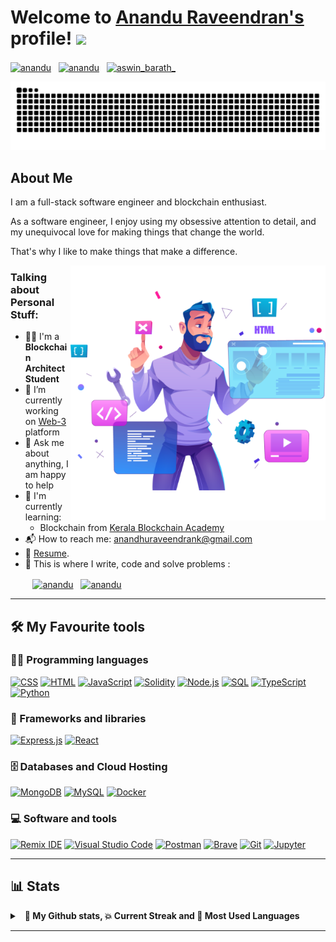# Welcome to [Anandu Raveendran's](https://anandhuraveendran.github.io/) profile! <a href="https://www.aswinbarath.me/"><img src="https://media.giphy.com/media/hvRJCLFzcasrR4ia7z/giphy.gif" width="25px"></a>

<a href="https://in.linkedin.com/in/anandu-raveendran-851424187" target="_blank"><img align="center" src="https://raw.githubusercontent.com/rahuldkjain/github-profile-readme-generator/master/src/images/icons/Social/linked-in-alt.svg" alt="anandu" height="30" width="40" /></a>
&nbsp;
<a href="https://twitter.com/SplendSpy" target="_blank"><img align="center" src="https://raw.githubusercontent.com/rahuldkjain/github-profile-readme-generator/master/src/images/icons/Social/twitter.svg" alt="anandu" height="30" width="40" /></a>
&nbsp;
<a href="https://www.instagram.com/splend_spy/" target="_blank"><img align="center" src="https://raw.githubusercontent.com/rahuldkjain/github-profile-readme-generator/master/src/images/icons/Social/instagram.svg" alt="aswin_barath_" height="30" width="40" /></a>
&nbsp;

<picture>
  <source
    media="(prefers-color-scheme: dark)"
    srcset="github-user-contribution.svg"
  />
  <source
    media="(prefers-color-scheme: light)"
    srcset="github-user-contribution.svg"
  />
  <img
    alt="github contribution grid snake animation"
    src="github-user-contribution.svg"
  />
</picture>

## About Me

I am a full-stack software engineer and blockchain enthusiast.

As a software engineer, I enjoy using my obsessive attention to detail, and my unequivocal love for making things that change the world.

That's why I like to make things that make a difference.

<img align="right" alt="GIF" src="coding.png" width="408" height="408" />


### Talking about Personal Stuff:

- 👨‍🎓 I'm a **Blockchain Architect Student**
- 🔭 I’m currently working on [Web-3](https://github.com/anandhuRaveendran/Certi-React) platform
- 💬 Ask me about anything, I am happy to help
- 🌱 I'm currently learning:
  - Blockchain from [Kerala Blockchain Academy](https://github.com/Kerala-Blockchain-Academy)
- 📬 How to reach me: [anandhuraveendrank@gmail.com](mailto:anandhuraveendrank@gmail.com)
- 📝 [Resume](https://drive.google.com/file/d/1Q4t6C7S4DZD6loKZnB3K0HT_EEBKnv_f/view?usp=drive_link).
- 💪 This is where I write, code and solve problems :

&nbsp;&nbsp;&nbsp;&nbsp;&nbsp;&nbsp;&nbsp;&nbsp;
<a href="https://github.com/anandhuRaveendran" target="_blank"><img align="center" src="https://raw.githubusercontent.com/rahuldkjain/github-profile-readme-generator/master/src/images/icons/Social/github.svg" alt="anandu" height="30" width="40" /></a>
&nbsp;
<a href="https://www.hackerrank.com/profile/anandhuraveendr1" target="_blank"><img align="center" src="https://raw.githubusercontent.com/rahuldkjain/github-profile-readme-generator/master/src/images/icons/Social/hackerrank.svg" alt="anandu" height="30" width="40" /></a>
&nbsp;

---

## 🛠️ My Favourite tools

### 👨‍💻 Programming languages

<p>
    <a href="#"><img alt="CSS" src="https://img.shields.io/badge/CSS-1572B6.svg?logo=css3&logoColor=white"></a>
    <a href="#"><img alt="HTML" src="https://img.shields.io/badge/HTML-E34F26.svg?logo=html5&logoColor=white"></a>
    <a href="#"><img alt="JavaScript" src="https://img.shields.io/badge/JavaScript-F7DF1E.svg?logo=javascript&logoColor=black"></a>
    <a href="#"><img alt="Solidity" src="https://img.shields.io/badge/Solidity-Solidity"></a>
    <a href="#"><img alt="Node.js" src="https://img.shields.io/badge/Node.js-43853D.svg?logo=node.js&logoColor=white"></a>
    <a href="#"><img alt="SQL" src="https://custom-icon-badges.herokuapp.com/badge/SQL-025E8C.svg?logo=database&logoColor=white"></a>
    <a href="#"><img alt="TypeScript" src="https://img.shields.io/badge/TypeScript-007ACC.svg?logo=typescript&logoColor=white"></a>
    <a href="#"><img alt="Python" src="https://img.shields.io/badge/Python-14354C.svg?logo=python&logoColor=white"></a>

</p>

### 🧰 Frameworks and libraries

<p>
    <a href="#"><img alt="Express.js" src="https://img.shields.io/badge/Express.js-404d59.svg?logo=express&logoColor=white"></a>
    <a href="#"><img alt="React" src="https://img.shields.io/badge/React-20232a.svg?logo=react&logoColor=%2361DAFB"></a>
</p>

### 🗄️ Databases and Cloud Hosting

<p>
    <a href="#"><img alt="MongoDB" src ="https://img.shields.io/badge/MongoDB-4ea94b.svg?logo=mongodb&logoColor=white"></a>
    <a href="#"><img alt="MySQL" src="https://img.shields.io/badge/MySQL-00f.svg?logo=mysql&logoColor=white"></a>
    <a href="#"><img alt="Docker" src="https://img.shields.io/badge/Docker-docker"></a>

</p>

### 💻 Software and tools

<p>
    <a href="#"><img alt="Remix IDE" src="https://img.shields.io/badge/Remix-remix"></a>
    <a href="#"><img alt="Visual Studio Code" src="https://img.shields.io/badge/Visual%20Studio%20Code-0078d7.svg?logo=visual-studio-code&logoColor=white"></a>
    <a href="#"><img alt="Postman" src="https://img.shields.io/badge/Postman-FF6C37?logo=postman&logoColor=white"></a>
    <a href="#"><img alt="Brave" src="https://img.shields.io/badge/-Brave-FB542B?logo=brave&logoColor=white"></a>
    <a href="#"><img alt="Git" src="https://img.shields.io/badge/Git-F05033.svg?logo=git&logoColor=white"></a>
    <a href="#"><img alt="Jupyter" src="https://img.shields.io/badge/Jupyter-F37626.svg?logo=Jupyter&logoColor=white"></a>
</p>

---

## 📊 Stats
<details>
  <summary>&nbsp;&nbsp;<b>👾 My Github stats, 💥 Current Streak and 📢 Most Used Languages</summary>
  <br/>
	<a href="https://github.com/anuraghazra/github-readme-stats" title="Go to Source"><img alt="Anandu's Github Stats" src="https://denvercoder1-github-readme-stats.vercel.app/api?username=anandhuRaveendran&show_icons=true&count_private=true&theme=react&border=61dafb&hide_border=true" height="172px"/></a>
	<a href="https://github.com/anuraghazra/github-readme-stats" title="Go to Source"><img alt="Anandu's Top Languages" src="https://github-readme-stats.vercel.app/api/top-langs/?username=anandhuRaveendran&langs_count=6&layout=compact&theme=react&hide_border=true&border_color=61dafb&hide=Jupyter%20Notebook,html,css,scss,pug,ruby,php,shell" height="172px"/></a>
  <br/>
  <br/>
  ⚠ <b>Note:</b> Top languages is only a metric of the languages my public code consists of and doesn't reflect experience or skill level.

<p align=center>
  <a href="https://git.io/streak-stats" title="Go to Source">
    <img alt="AswinBarath's Streak" src="https://github-readme-streak-stats.herokuapp.com/?user=anandhuRaveendran&theme=react&border=61dafb" height="192px"/>
  </a>
</p>
<br />
</details>


---

